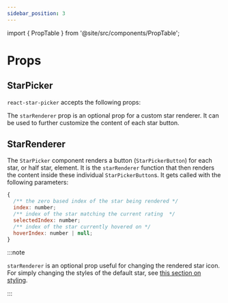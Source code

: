 ```yaml
---
sidebar_position: 3
---
```


import { PropTable } from '@site/src/components/PropTable';

# Props

## StarPicker

`react-star-picker` accepts the following props:

<PropTable name="StarPicker" />

The `starRenderer` prop is an optional prop for a custom star renderer. It can be used to further customize the content of each star button.

## StarRenderer

The `StarPicker` component renders a button (`StarPickerButton`) for each star, or half star, element. It is the `starRenderer` function that then renders the content inside these individual `StarPickerButton`s. It gets called with the following parameters:

```jsx static
{
  /** the zero based index of the star being rendered */
  index: number;
  /** index of the star matching the current rating  */
  selectedIndex: number;
  /** index of the star currently hovered on */
  hoverIndex: number | null;
}
```

:::note

`starRenderer` is an optional prop useful for changing the rendered star icon. For simply changing the styles of the default star, see [this section on styling](styling).

:::

<!-- <PropTable name="defaultStarRenderer" /> -->
